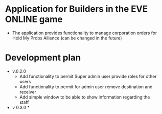 # Application for Builders in the EVE ONLINE game

* The application provides functionality to manage corporation orders for Hold My Probs Alliance (can be changed in the
  future)

# Development plan

- v.0.2.0
    * Add functionality to permit Super admin user provide roles for other users
    * Add functionality to permit for admin user remove destination and receiver
    * Add simple window to be able to show information regarding the staff
- v 0.3.0
    * 